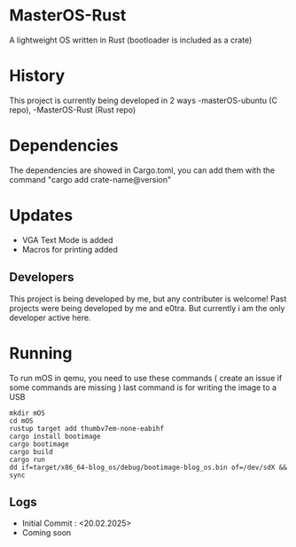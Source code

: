 # MasterOS-Rust
A lightweight OS written in Rust (bootloader is included as a crate)

# History
This project is currently being developed in 2 ways
-masterOS-ubuntu (C repo), 
-MasterOS-Rust (Rust repo)

# Dependencies
The dependencies are showed in Cargo.toml, you can add them with the command "cargo add crate-name@version"

# Updates
- VGA Text Mode is added
- Macros for printing added

## Developers
This project is being developed by me, but any contributer is welcome!
Past projects were being developed by me and e0tra. But currently i am the only developer active here.


# Running
To run mOS in qemu, you need to use these commands ( create an issue if some commands are missing ) last command is for writing the image to a USB

```
mkdir mOS
cd mOS
rustup target add thumbv7em-none-eabihf
cargo install bootimage
cargo bootimage
cargo build
cargo run
dd if=target/x86_64-blog_os/debug/bootimage-blog_os.bin of=/dev/sdX && sync
```
## Logs
- Initial Commit : <20.02.2025>
- Coming soon
